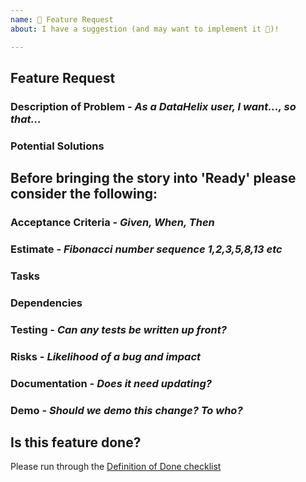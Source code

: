 ```yaml
---
name: 🚀 Feature Request
about: I have a suggestion (and may want to implement it 🙂)!

---
```


## Feature Request

### Description of Problem - *As a DataHelix user, I want..., so that...*

### Potential Solutions

## Before bringing the story into 'Ready' please consider the following:

### Acceptance Criteria - *Given, When, Then*

### Estimate - *Fibonacci number sequence 1,2,3,5,8,13 etc*

### Tasks

### Dependencies

### Testing - *Can any tests be written up front?*

### Risks - *Likelihood of a bug and impact*

### Documentation - *Does it need updating?*

### Demo - *Should we demo this change? To who?*

## Is this feature done?

Please run through the [Definition of Done checklist](https://github.com/finos/datahelix/blob/master/docs/developer/DefinitionOfDone.md)
